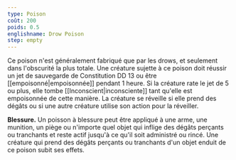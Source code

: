 ```yaml
---
type: Poison
coût: 200
poids: 0.5
englishname: Drow Poison
step: empty
---
```

Ce poison n'est généralement fabriqué que par les drows, et seulement dans l'obscurité la plus totale. Une créature sujette à ce poison doit réussir un jet de sauvegarde de Constitution DD 13 ou être [[empoisonné|empoisonnée]] pendant 1 heure. Si la créature rate le jet de 5 ou plus, elle tombe [[Inconscient|inconsciente]] tant qu'elle est empoisonnée de cette manière. La créature se réveille si elle prend des dégâts ou si une autre créature utilise son action pour la réveiller. 

**Blessure.** Un poisson à blessure peut être appliqué à une arme, une munition, un piège ou n'importe quel objet qui inflige des dégâts perçants ou tranchants et reste actif jusqu'à ce qu'il soit administré ou rincé. Une créature qui prend des dégâts perçants ou tranchants d'un objet enduit de ce poison subit ses effets.